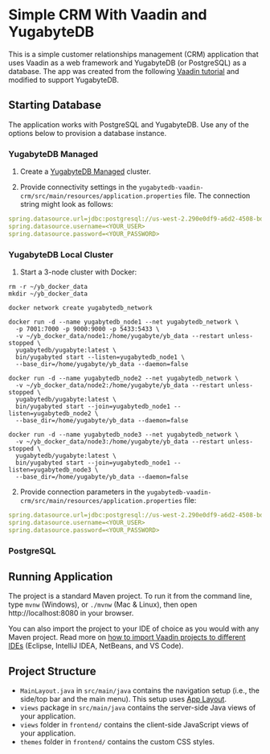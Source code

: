 # Simple CRM With Vaadin and YugabyteDB

This is a simple customer relationships management (CRM) application that uses Vaadin as a web framework and YugabyteDB (or PostgreSQL) as a database. The app was created from the following [Vaadin tutorial](https://vaadin.com/docs/latest/tutorial) and modified to support YugabyteDB.

## Starting Database

The application works with PostgreSQL and YugabyteDB. Use any of the options below to provision a database instance.

### YugabyteDB Managed

1. Create a [YugabyteDB Managed](https://docs.yugabyte.com/preview/quick-start-yugabytedb-managed/) cluster.

2. Provide connectivity settings in the `yugabytedb-vaadin-crm/src/main/resources/application.properties` file. The connection string might look as follows:
  ```yaml
  spring.datasource.url=jdbc:postgresql://us-west-2.290e0df9-a6d2-4508-bde9-3370d1669d72.aws.ybdb.io:5433/yugabyte?ssl=true&sslmode=verify-full&sslrootcert=<YOUR_ROOT_CERT_PATH>
spring.datasource.username=<YOUR_USER>
spring.datasource.password=<YOUR_PASSWORD>
  ```

### YugabyteDB Local Cluster

1. Start a 3-node cluster with Docker:

  ```shell
  rm -r ~/yb_docker_data
  mkdir ~/yb_docker_data

  docker network create yugabytedb_network
  
  docker run -d --name yugabytedb_node1 --net yugabytedb_network \
    -p 7001:7000 -p 9000:9000 -p 5433:5433 \
    -v ~/yb_docker_data/node1:/home/yugabyte/yb_data --restart unless-stopped \
    yugabytedb/yugabyte:latest \
    bin/yugabyted start --listen=yugabytedb_node1 \
    --base_dir=/home/yugabyte/yb_data --daemon=false
  
  docker run -d --name yugabytedb_node2 --net yugabytedb_network \
    -v ~/yb_docker_data/node2:/home/yugabyte/yb_data --restart unless-stopped \
    yugabytedb/yugabyte:latest \
    bin/yugabyted start --join=yugabytedb_node1 --listen=yugabytedb_node2 \
    --base_dir=/home/yugabyte/yb_data --daemon=false
      
  docker run -d --name yugabytedb_node3 --net yugabytedb_network \
    -v ~/yb_docker_data/node3:/home/yugabyte/yb_data --restart unless-stopped \
    yugabytedb/yugabyte:latest \
    bin/yugabyted start --join=yugabytedb_node1 --listen=yugabytedb_node3 \
    --base_dir=/home/yugabyte/yb_data --daemon=false
  ```

2. Provide connection parameters in the `yugabytedb-vaadin-crm/src/main/resources/application.properties` file:
  ```yaml
  spring.datasource.url=jdbc:postgresql://us-west-2.290e0df9-a6d2-4508-bde9-3370d1669d72.aws.ybdb.io:5433/yugabyte?ssl=true&sslmode=verify-full&sslrootcert=<YOUR_ROOT_CERT_PATH>
spring.datasource.username=<YOUR_USER>
spring.datasource.password=<YOUR_PASSWORD>
  ```

### PostgreSQL

## Running Application

The project is a standard Maven project. To run it from the command line,
type `mvnw` (Windows), or `./mvnw` (Mac & Linux), then open
http://localhost:8080 in your browser.

You can also import the project to your IDE of choice as you would with any
Maven project. Read more on [how to import Vaadin projects to different 
IDEs](https://vaadin.com/docs/latest/flow/guide/step-by-step/importing) (Eclipse, IntelliJ IDEA, NetBeans, and VS Code).


## Project Structure

- `MainLayout.java` in `src/main/java` contains the navigation setup (i.e., the
  side/top bar and the main menu). This setup uses
  [App Layout](https://vaadin.com/components/vaadin-app-layout).
- `views` package in `src/main/java` contains the server-side Java views of your application.
- `views` folder in `frontend/` contains the client-side JavaScript views of your application.
- `themes` folder in `frontend/` contains the custom CSS styles.
